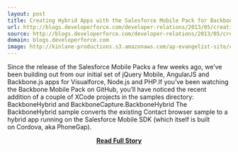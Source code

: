 ```yaml
---
layout: post
title: Creating Hybrid Apps with the Salesforce Mobile Pack for Backbone js
url: http://blogs.developerforce.com/developer-relations/2013/05/creating-hybrid-apps-with-the-salesforce-mobile-pack-for-backbone-js.html
source: http://blogs.developerforce.com/developer-relations/2013/05/creating-hybrid-apps-with-the-salesforce-mobile-pack-for-backbone-js.html
domain: blogs.developerforce.com
image: http://kinlane-productions.s3.amazonaws.com/ap-evangelist-site/curated/screenshots/8323_blogs_developerforce_com.png
---
```


<p>Since the release of the Salesforce Mobile Packs a few weeks ago, we’ve been building out from our initial set of jQuery Mobile, AngularJS and Backbone.js apps for Visualforce, Node.js and PHP.If you’ve been watching the Backbone Mobile Pack on GitHub, you’ll have noticed the recent addition of a couple of XCode projects in the samples directory: BackboneHybrid and BackboneCapture.BackboneHybrid The BackboneHybrid sample converts the existing Contact browser sample to a hybrid app running on the Salesforce Mobile SDK (which itself is built on Cordova, aka PhoneGap).</p>
<center><p><a href="http://blogs.developerforce.com/developer-relations/2013/05/creating-hybrid-apps-with-the-salesforce-mobile-pack-for-backbone-js.html" style='padding:25px; font-sze:18px; font-weight: bold;'>Read Full Story</a></p></center>
